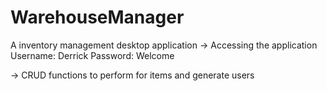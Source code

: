 # WarehouseManager
A inventory management desktop application
-> Accessing the application Username: Derrick
                             Password: Welcome
                             
-> CRUD functions to perform for items and generate users

